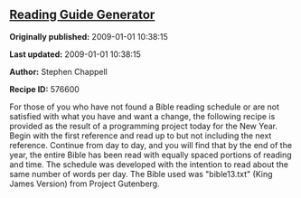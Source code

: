 ## [Reading Guide Generator](https://code.activestate.com/recipes/576600-reading-guide-generator)

**Originally published:** 2009-01-01 10:38:15

**Last updated:** 2009-01-01 10:38:15

**Author:** Stephen Chappell

**Recipe ID:** 576600

For those of you who have not found a Bible reading schedule or are not satisfied with what you have and want a change, the following recipe is provided as the result of a programming project today for the New Year. Begin with the first reference and read up to but not including the next reference. Continue from day to day, and you will find that by the end of the year, the entire Bible has been read with equally spaced portions of reading and time. The schedule was developed with the intention to read about the same number of words per day. The Bible used was "bible13.txt" (King James Version) from Project Gutenberg.

